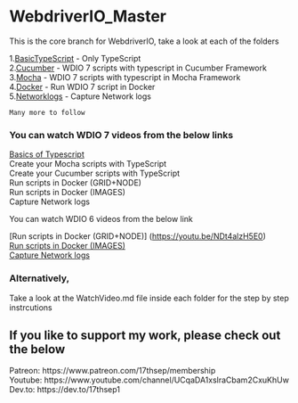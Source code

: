 # WebdriverIO_Master
This is the core branch for WebdriverIO, take a look at each of the folders 

   1.[BasicTypeScript](https://github.com/17thSep/WebdriverIO_Master/tree/master/TypeScript/BasicTypeScript) - Only TypeScript<br>
   2.[Cucumber](https://github.com/17thSep/WebdriverIO_Master/tree/master/TypeScript/Cucumber)                - WDIO 7 scripts with typescript in Cucumber Framework<br>
   3.[Mocha](https://github.com/17thSep/WebdriverIO_Master/tree/master/TypeScript/Mocha)           - WDIO 7 scripts with typescript in Mocha Framework<br>
   4.[Docker](https://github.com/17thSep/WebdriverIO_Master/tree/master/TypeScript/Docker)         - Run WDIO 7 script in Docker<br>
   5.[Networklogs](https://github.com/17thSep/WebdriverIO_Master/tree/master/TypeScript/NetworkLogs)     - Capture Network logs<br>

    Many more to follow

### You can watch WDIO 7 videos from the below links

   [Basics of Typescript](https://youtu.be/U3kOuNxvlk4)<br>
    Create your Mocha scripts with TypeScript<br>
    Create your Cucumber scripts with TypeScript<br>
    Run scripts in Docker (GRID+NODE)<br>
    Run scripts in Docker (IMAGES)<br>
    Capture Network logs<br>

You can watch WDIO 6 videos from the below link
    
   [Run scripts in Docker (GRID+NODE)] (https://youtu.be/NDt4alzH5E0)<br>
   [Run scripts in Docker (IMAGES)](https://youtu.be/Yjg476fg1l0)<br>
   [Capture Network logs](https://youtu.be/Be9IPyxHmLs)<br>

### Alternatively,

Take a look at the WatchVideo.md file inside each folder for the step by step instrcutions

## If you like to support my work, please check out the below

<p>Patreon: https://www.patreon.com/17thsep/membership <br>
Youtube: https://www.youtube.com/channel/UCqaDA1xslraCbam2CxuKhUw <br>
Dev.to: https://dev.to/17thsep1 <br>
</p>
